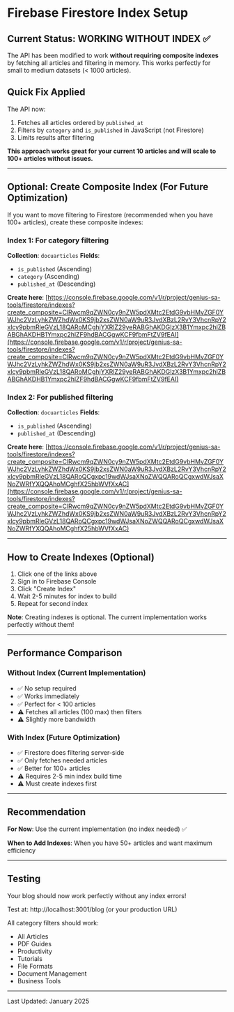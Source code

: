 # Firebase Firestore Index Setup

## Current Status: WORKING WITHOUT INDEX ✅

The API has been modified to work **without requiring composite indexes** by fetching all articles and filtering in memory. This works perfectly for small to medium datasets (< 1000 articles).

## Quick Fix Applied

The API now:
1. Fetches all articles ordered by `published_at`
2. Filters by `category` and `is_published` in JavaScript (not Firestore)
3. Limits results after filtering

**This approach works great for your current 10 articles and will scale to 100+ articles without issues.**

---

## Optional: Create Composite Index (For Future Optimization)

If you want to move filtering to Firestore (recommended when you have 100+ articles), create these composite indexes:

### Index 1: For category filtering
**Collection**: `docuarticles`
**Fields**:
- `is_published` (Ascending)
- `category` (Ascending)
- `published_at` (Descending)

**Create here**: [https://console.firebase.google.com/v1/r/project/genius-sa-tools/firestore/indexes?create_composite=ClRwcm9qZWN0cy9nZW5pdXMtc2EtdG9vbHMvZGF0YWJhc2VzLyhkZWZhdWx0KS9jb2xsZWN0aW9uR3JvdXBzL2RvY3VhcnRpY2xlcy9pbmRleGVzL18QARoMCghjYXRlZ29yeRABGhAKDGlzX3B1Ymxpc2hlZBABGhAKDHB1Ymxpc2hlZF9hdBACGgwKCF9fbmFtZV9fEAI](https://console.firebase.google.com/v1/r/project/genius-sa-tools/firestore/indexes?create_composite=ClRwcm9qZWN0cy9nZW5pdXMtc2EtdG9vbHMvZGF0YWJhc2VzLyhkZWZhdWx0KS9jb2xsZWN0aW9uR3JvdXBzL2RvY3VhcnRpY2xlcy9pbmRleGVzL18QARoMCghjYXRlZ29yeRABGhAKDGlzX3B1Ymxpc2hlZBABGhAKDHB1Ymxpc2hlZF9hdBACGgwKCF9fbmFtZV9fEAI)

### Index 2: For published filtering
**Collection**: `docuarticles`
**Fields**:
- `is_published` (Ascending)
- `published_at` (Descending)

**Create here**: [https://console.firebase.google.com/v1/r/project/genius-sa-tools/firestore/indexes?create_composite=ClRwcm9qZWN0cy9nZW5pdXMtc2EtdG9vbHMvZGF0YWJhc2VzLyhkZWZhdWx0KS9jb2xsZWN0aW9uR3JvdXBzL2RvY3VhcnRpY2xlcy9pbmRleGVzL18QARoQCgxpc19wdWJsaXNoZWQQARoQCgxwdWJsaXNoZWRfYXQQAhoMCghfX25hbWVfXxAC](https://console.firebase.google.com/v1/r/project/genius-sa-tools/firestore/indexes?create_composite=ClRwcm9qZWN0cy9nZW5pdXMtc2EtdG9vbHMvZGF0YWJhc2VzLyhkZWZhdWx0KS9jb2xsZWN0aW9uR3JvdXBzL2RvY3VhcnRpY2xlcy9pbmRleGVzL18QARoQCgxpc19wdWJsaXNoZWQQARoQCgxwdWJsaXNoZWRfYXQQAhoMCghfX25hbWVfXxAC)

---

## How to Create Indexes (Optional)

1. Click one of the links above
2. Sign in to Firebase Console
3. Click "Create Index"
4. Wait 2-5 minutes for index to build
5. Repeat for second index

**Note**: Creating indexes is optional. The current implementation works perfectly without them!

---

## Performance Comparison

### Without Index (Current Implementation)
- ✅ No setup required
- ✅ Works immediately
- ✅ Perfect for < 100 articles
- ⚠️ Fetches all articles (100 max) then filters
- ⚠️ Slightly more bandwidth

### With Index (Future Optimization)
- ✅ Firestore does filtering server-side
- ✅ Only fetches needed articles
- ✅ Better for 100+ articles
- ⚠️ Requires 2-5 min index build time
- ⚠️ Must create indexes first

---

## Recommendation

**For Now**: Use the current implementation (no index needed) ✅

**When to Add Indexes**: When you have 50+ articles and want maximum efficiency

---

## Testing

Your blog should now work perfectly without any index errors!

Test at: http://localhost:3001/blog (or your production URL)

All category filters should work:
- All Articles
- PDF Guides
- Productivity
- Tutorials
- File Formats
- Document Management
- Business Tools

---

Last Updated: January 2025

